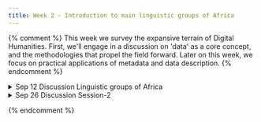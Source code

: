 ```yaml
---
title: Week 2 - Introduction to main linguistic groups of Africa 
---
```


{% comment %}
This week we survey the expansive terrain of Digital Humanities. First, we'll engage in a discussion on 'data' as a core concept, and the methodologies that propel the field forward. Later on this week, we focus on practical applications of metadata and data description.
{% endcomment %}
<details>
  <summary class="session-summary">
    <span class="date-label">Sep 12</span>
    <span class="label label-blue">Discussion</span>
    <span class="session-title">Linguistic groups of Africa</span>
  </summary>
  <div markdown="1">
    
- [Slides coming soon]
- Pre-Class Readings: coming soon

{% comment %}

  - Play around with [Google's Ngram Viewer](https://books.google.com/ngrams) to investigate two terms of your choice (e.g. 'car' vs. 'automobile'). Analyze and interpret the trends you observe. Consider the following: what intriguing patterns -- if any -- emerge? Can specific historical events explain shifts in the usage of these terms? You are welcome to do a quick online search to support your interpretations, but keep it concise -- no more than three sentences for each term.
  - **Post your analysis along with a screenshot of your NGram search in the** <a href="https://introtodh--spring2024.slack.com/archives/C06FSP0UUEQ" style="color: #ee6374;">**#ngrams** </a>**channel on Slack** <a style="color: #ee6374;">**before 9:00AM on the day of our class.**</a>

- Pre-Class Reflection:
  - [Rosenberg, Daniel. 2013. "Data before the Fact."](https://app.perusall.com/courses/introdh24/rosenberg_2013_data-before-the-fact) _Raw Data Is an Oxymoron_, 15–40.
  - [Ramsay, Stephen. 2014. "The Hermeneutics of Screwing Around; or What You Do with a Million Books."](https://app.perusall.com/courses/introdh24/ramsay_2014_the-hermeneutics-of-screwing-around-or-what-you-dowith-a-million-books) In _Pastplay: Teaching and Learning History with Technology_, edited by Kevin B. Kee, 111–20. Ann Arbor: University of Michigan Press.
  - **Post your reflection in the** <a href="https://introtodh--spring2024.slack.com/archives/C06F1KS1ULT" style="color: #ee6374;">**#reflections** </a>**channel on Slack** <a style="color: #ee6374;">**before 9:00AM on the day of our class.**</a>


</div>
</details>

<details>
  <summary class="session-summary">
    <span class="date-label">Sep 26</span>
    <span class="label label-blue">Discussion</span>
    <span class="session-title">Session-2</span>
  </summary>
  <div markdown="1">
- [Slides coming soon]
- Reflection: coming soon

{% endcomment %}

{% comment %}
  - [Manovich, Lev. “Database as Symbolic Form.”](https://app.perusall.com/courses/introdh24/manovich_1999_database-as-symbolic-form) _Convergence: The International Journal of Research into New Media Technologies_, vol. 5, no. 2, June 1999, pp. 80–99.
  - [Pomerantz, Jeffrey. “Introduction.”](https://app.perusall.com/courses/introdh24/pomerantz_2015_introduction) _Metadata_, The MIT Press, 2015, pp. 1–18.
  - [Gebru, Timnit, et al. “Datasheets for Datasets.”](https://app.perusall.com/courses/introdh24/datasheets-for-datasets-846236723) _Communications of the ACM_, vol. 64, no. 12, Dec. 2021, pp. 86–92.
  <!-- - [Alkemade, Henk, et al. “Datasheets for Digital Cultural Heritage Datasets.”](https://app.perusall.com/courses/introdh24/datasheets-for-digital-cultural-heritage-datasets) _Journal of Open Humanities Data_, vol. 9, no. 17, 2023, pp. 1–11. -->
  - **Post your reflection in the** <a href="https://introtodh--spring2024.slack.com/archives/C06F1KS1ULT" style="color: #ee6374;">**#reflections** </a>**channel on Slack** <a style="color: #ee6374;">**before 9am on the day of our class.**</a>
- **Optional**, complimentary reading for further interest:
  - [Hoffman, Gretchen. “How Are Cookbooks Classified in Libraries? An Examination of LCSH and LCC.”](https://app.perusall.com/courses/introdh24/hoffman_2013_how-are-cookbooks-classified-in-libraries) _Proceedings from North American Symposium on Knowledge Organization_, vol. 4, no. 1, 2013, pp. 100–11.
  <!-- - Borgman, Christine L. “Big Data, Little Data, No Data: Scholarship in the Networked World.” _The MIT Press_, 2015, pp. 1–18. -->

</div>
</details>

{% endcomment %}